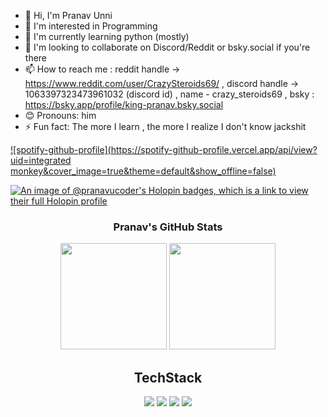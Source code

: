 <!-- Introduction Section -->
* 👋 Hi, I'm Pranav Unni
* 👀 I'm interested in Programming
* 🌱 I'm currently learning python (mostly)
* 💞️ I'm looking to collaborate on Discord/Reddit or bsky.social if you're there
* 📫 How to reach me : reddit handle -> https://www.reddit.com/user/CrazySteroids69/ , discord handle -> 1063397323473961032 (discord id) , name - crazy_steroids69 , bsky : https://bsky.app/profile/king-pranav.bsky.social
* 😊 Pronouns: him
* ⚡ Fun fact: The more I learn , the more I realize I don't know jackshit

[![spotify-github-profile](https://spotify-github-profile.vercel.app/api/view?uid=integrated monkey&cover_image=true&theme=default&show_offline=false)](https://github.com/kittinan/spotify-github-profile)


<!-- Profile Banner with Logo -->
[![An image of @pranavucoder's Holopin badges, which is a link to view their full Holopin profile](https://holopin.me/pranavucoder)](https://holopin.io/@pranavucoder)
<div align="center">
</div>

<!-- GitHub Stats Section -->
<div align="center">
  <h3>Pranav's GitHub Stats</h3>
  
  <!-- GitHub Stats and Language Cards in a row -->
  <img src="https://github-readme-stats.vercel.app/api?username=PranavU-Coder&show_icons=true&theme=radical&title_color=ff3068" height="170" />
  <img src="https://github-readme-stats.vercel.app/api/top-langs/?username=PranavU-Coder&layout=compact&theme=radical&title_color=ff3068" height="170" />
  

## TechStack
  <!-- Language Badges -->
  <div>
    <img src="https://img.shields.io/badge/PYTHON-8A2BE2?style=for-the-badge&logo=python&logoColor=white" />
    <img src="https://img.shields.io/badge/C-00599C?style=for-the-badge&logo=c&logoColor=white" />
    <img src="https://img.shields.io/badge/C++-00599C?style=for-the-badge&logo=cplusplus&logoColor=white" />
    <img src="https://img.shields.io/badge/NODE.JS-339933?style=for-the-badge&logo=nodedotjs&logoColor=white" />
  </div>
</div>
